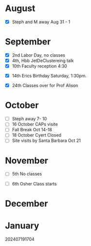 
# August 
- [x] Steph and M away Aug 31 - 1

# September
- [x] 2nd Labor Day, no classes
- [x] 4th, Hbb JetDeClustereing talk
- [x] 10th Faculty reception 4:30
* [x]  14th Erics Birthday Saturday,  1:30pm.
- [x] 24th Classes over for Prof Alison
# October
- [ ] Steph away 7- 10 
- [ ] 16 October CAPs visite
- [ ] Fall Break Oct 14-18
- [ ] 18 October Cyert Closed
- [ ] Site visits by Santa Barbara Oct 21 

# November
- [ ] 5th No classes
- [ ] 6th Osher Class starts


# December


# January 








202407191704
